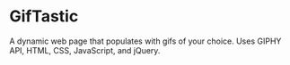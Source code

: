 # GifTastic
A dynamic web page that populates with gifs of your choice. Uses GIPHY API, HTML, CSS, JavaScript, and jQuery.
